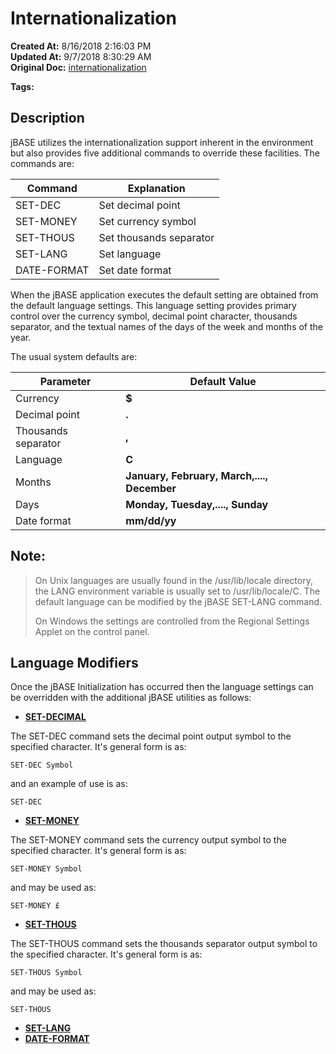 # Internationalization

**Created At:** 8/16/2018 2:16:03 PM  
**Updated At:** 9/7/2018 8:30:29 AM  
**Original Doc:** [internationalization](https://docs.jbase.com/48777-internationalization/internationalization)  

**Tags:**
<badge text='languages' vertical='middle' />
<badge text='date format' vertical='middle' />
<badge text='currency format' vertical='middle' />
<badge text='internationalization' vertical='middle' />

## Description 

jBASE utilizes the internationalization support inherent in the environment but also provides five additional commands to override these facilities. The commands are:


| Command<br> | Explanation<br> |
| --- | --- |
| SET-DEC<br> | Set decimal point<br> |
| SET-MONEY<br> | Set currency symbol<br> |
| SET-THOUS<br> | Set thousands separator<br> |
| SET-LANG<br> | Set language<br> |
| DATE-FORMAT<br> | Set date format<br> |


When the jBASE application executes the default setting are obtained from the default language settings. This language setting provides primary control over the currency symbol, decimal point character, thousands separator, and the textual names of the days of the week and months of the year.

The usual system defaults are:


| Parameter<br> | Default Value<br> |
| --- | --- |
| Currency<br> | **$**<br> |
| Decimal point<br> | **.**<br> |
| Thousands separator<br> | **,**<br> |
| Language<br> | **C**<br> |
| Months<br> | **January, February, March,...., December**<br> |
| Days<br> | **Monday, Tuesday,...., Sunday**<br> |
| Date format<br> | **mm/dd/yy**<br> |




## Note: 


> On Unix languages are usually found in the /usr/lib/locale directory, the LANG environment variable is usually set to /usr/lib/locale/C. The default language can be modified by the jBASE SET-LANG command.
> 
> On Windows the settings are controlled from the Regional Settings Applet on the control panel.


## 


## Language Modifiers

Once the jBASE Initialization has occurred then the language settings can be overridden with the additional jBASE utilities as follows:

- [**SET-DECIMAL**](https://www.jbase.com/r99/knowledgebase/manuals/3.0/30manpages/man/sup22_SET_DECIMAL.htm)


The SET-DEC command sets the decimal point output symbol to the specified character. It's general form is as:

```
SET-DEC Symbol
```

and an example of use is as:

```
SET-DEC 
```



- [**SET-MONEY**](https://www.jbase.com/r99/knowledgebase/manuals/3.0/30manpages/man/sup22_SET_MONEY.htm)


The SET-MONEY command sets the currency output symbol to the specified character. It's general form is as:

```
SET-MONEY Symbol
```

and may be used as:

```
SET-MONEY £
```



- [**SET-THOUS**](https://www.jbase.com/r99/knowledgebase/manuals/3.0/30manpages/man/sup22_SET_THOUS.htm)


The SET-THOUS command sets the thousands separator output symbol to the specified character. It's general form is as:

```
SET-THOUS Symbol
```

and may be used as:

```
SET-THOUS 
```



- [**SET-LANG**](set-lang)
- [**DATE-FORMAT**](date-format)

